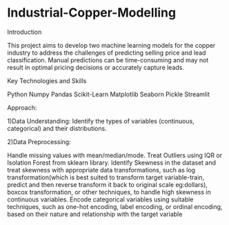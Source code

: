 # Industrial-Copper-Modelling

Introduction

This project aims to develop two machine learning models for the copper industry to address the challenges of predicting selling price and lead classification. Manual predictions can be time-consuming and may not result in optimal pricing decisions or accurately capture leads.

Key Technologies and Skills

Python
Numpy
Pandas
Scikit-Learn
Matplotlib
Seaborn
Pickle
Streamlit

Approach: 

1)Data Understanding: Identify the types of variables (continuous, categorical) and their distributions.

2)Data Preprocessing: 

Handle missing values with mean/median/mode.
Treat Outliers using IQR or Isolation Forest from sklearn library.
Identify Skewness in the dataset and treat skewness with appropriate data transformations, such as log transformation(which is best suited to transform target variable-train, predict and then reverse transform it back to original scale eg:dollars), boxcox transformation, or other techniques, to handle high skewness in continuous variables.
Encode categorical variables using suitable techniques, such as one-hot encoding, label encoding, or ordinal encoding, based on their nature and relationship with the target variable


